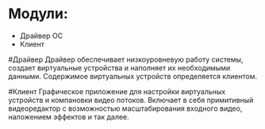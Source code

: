 # Модули:
* Драйвер ОС
* Клиент

#Драйвер
Драйвер обеспечивает низкоуровневую работу системы, создает виртуальные устройства и наполняет их необходимыми данными. Содержимое виртуальных устройств определяется клиентом.

#Клиент
Графическое приложение для настройки виртуальных устройств и компановки видео потоков. Включает в себя примитивный видеоредактор с возможностью масштабирования входного видео, наложением эффектов и так далее.
